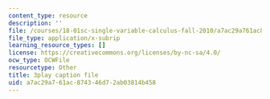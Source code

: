```yaml
---
content_type: resource
description: ''
file: /courses/18-01sc-single-variable-calculus-fall-2010/a7ac29a761ac874346d72ab03814b458_Bv9kVDcj7yo.srt
file_type: application/x-subrip
learning_resource_types: []
license: https://creativecommons.org/licenses/by-nc-sa/4.0/
ocw_type: OCWFile
resourcetype: Other
title: 3play caption file
uid: a7ac29a7-61ac-8743-46d7-2ab03814b458
---
```

